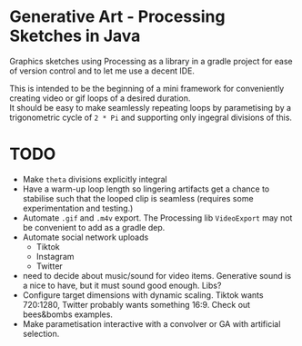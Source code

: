 # Generative Art - Processing Sketches in Java

Graphics sketches using Processing as a library in a gradle project
for ease of version control and to let me use a decent IDE. 

This is intended to be the beginning of a mini framework for 
conveniently creating video or gif loops of a desired duration.  
It should be easy to make seamlessly repeating loops by parametising
by a trigonometric cycle of `2 * Pi` and supporting only ingegral
divisions of this. 

# TODO

* Make `theta` divisions explicitly integral
* Have a warm-up loop length so lingering artifacts get a chance to 
  stabilise such that the looped clip is seamless (requires some 
  experimentation and testing.)
* Automate `.gif` and `.m4v` export. The Processing lib `VideoExport`
  may not be convenient to add as a gradle dep.
* Automate social network uploads 
  * Tiktok
  * Instagram
  * Twitter
* need to decide about music/sound for video items. Generative sound
  is a nice to have, but it must sound good enough. Libs?
* Configure target dimensions with dynamic scaling. Tiktok wants 720:1280, 
  Twitter probably wants something 16:9. Check out bees&bombs examples.
* Make parametisation interactive with a convolver or GA with artificial
  selection.


